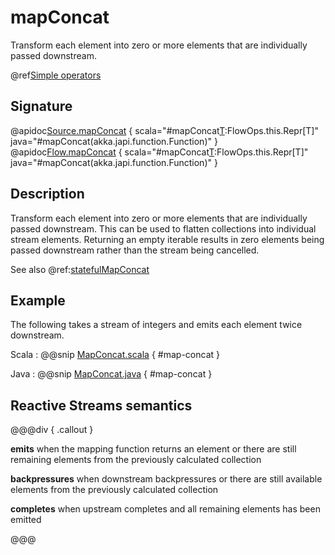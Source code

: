 # mapConcat

Transform each element into zero or more elements that are individually passed downstream.

@ref[Simple operators](../index.md#simple-operators)

## Signature

@apidoc[Source.mapConcat](Source) { scala="#mapConcat[T](f:Out=&gt;scala.collection.immutable.Iterable[T]):FlowOps.this.Repr[T]" java="#mapConcat(akka.japi.function.Function)" }
@apidoc[Flow.mapConcat](Flow) { scala="#mapConcat[T](f:Out=&gt;scala.collection.immutable.Iterable[T]):FlowOps.this.Repr[T]" java="#mapConcat(akka.japi.function.Function)" }


## Description

Transform each element into zero or more elements that are individually passed downstream.
This can be used to flatten collections into individual stream elements.
Returning an empty iterable results in zero elements being passed downstream
rather than the stream being cancelled.

See also @ref:[statefulMapConcat](statefulMapConcat.md)

## Example

The following takes a stream of integers and emits each element twice downstream.

Scala
:  @@snip [MapConcat.scala](/akka-docs/src/test/scala/docs/stream/operators/sourceorflow/MapConcat.scala) { #map-concat }

Java
:  @@snip [MapConcat.java](/akka-docs/src/test/java/jdocs/stream/operators/sourceorflow/MapConcat.java) { #map-concat }


## Reactive Streams semantics

@@@div { .callout }

**emits** when the mapping function returns an element or there are still remaining elements from the previously calculated collection

**backpressures** when downstream backpressures or there are still available elements from the previously calculated collection

**completes** when upstream completes and all remaining elements has been emitted

@@@

